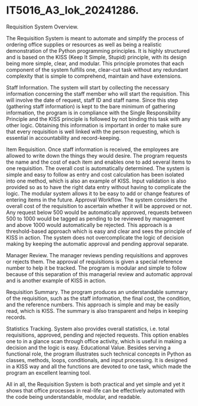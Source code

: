 # IT5016_A3_lok_20241286.

Requisition System Overview.


The Requisition System is meant to automate and simplify the process of ordering office supplies or resources as well as being a realistic demonstration of the Python programming principles. It is highly structured and is based on the KISS (Keep It Simple, Stupid) principle, with its design being more simple, clear, and modular. This principle promotes that each component of the system fulfills one, clear-cut task without any redundant complexity that is simple to comprehend, maintain and have extensions.

Staff Information.
The system will start by collecting the necessary information concerning the staff member who will start the requisition. This will involve the date of request, staff ID and staff name. Since this step (gathering staff information) is kept to the bare minimum of gathering information, the program is in compliance with the Single Responsibility Principle and the KISS principle is followed by not binding this task with any other logic. Obtaining this information is important in order to make sure that every requisition is well linked with the person requesting, which is essential in accountability and record-keeping.

Item Requisition.
Once staff information is received, the employees are allowed to write down the things they would desire. The program requests the name and the cost of each item and enables one to add several items to one requisition. The overall cost is automatically determined. The system is simple and easy to follow as entry and cost calculation has been isolated into one method, which is also an example of KISS. Input validation is also provided so as to have the right data entry without having to complicate the logic. The modular system allows it to be easy to add or change features of entering items in the future.
Approval Workflow.
The system considers the overall cost of the requisition to ascertain whether it will be approved or not. Any request below 500 would be automatically approved, requests between 500 to 1000 would be tagged as pending to be reviewed by management and above 1000 would automatically be rejected. This approach is a threshold-based approach which is easy and clear and sees the principle of KISS in action. The system does not overcomplicate the logic of decision making by keeping the automatic approval and pending approval separate.

Manager Review.
The manager reviews pending requisitions and approves or rejects them. The approval of requisitions is given a special reference number to help it be tracked. The program is modular and simple to follow because of this separation of this managerial review and automatic approval and is another example of KISS in action.

Requisition Summary.
The program produces an understandable summary of the requisition, such as the staff information, the final cost, the condition, and the reference numbers. This approach is simple and may be easily read, which is KISS. The summary is also transparent and helps in keeping records.

Statistics Tracking.
System also provides overall statistics, i.e. total requisitions, approved, pending and rejected requests. This option enables one to in a glance scan through office activity, which is useful in making a decision and the logic is easy.
Educational Value.
Besides serving a functional role, the program illustrates such technical concepts in Python as classes, methods, loops, conditionals, and input processing. It is designed in a KISS way and all the functions are devoted to one task, which made the program an excellent learning tool.

All in all, the Requisition System is both practical and yet simple and yet it shows that office processes in real-life can be effectively automated with the code being understandable, modular, and readable.

